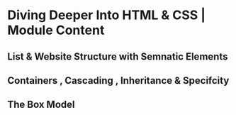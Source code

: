 # Diving Deeper Into HTML & CSS | Module Content

## List & Website Structure with Semnatic Elements
## Containers , Cascading , Inheritance & Specifcity
## The Box Model 


